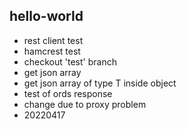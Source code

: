 ## hello-world
- rest client test
- hamcrest test
- checkout 'test' branch
- get json array
- get json array of type T inside object
- test of ords response
- change due to proxy problem
- 20220417
